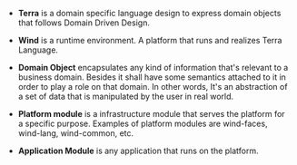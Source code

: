   * **Terra** is a domain specific language design to express domain objects that follows Domain Driven Design.

  * **Wind** is a runtime environment. A platform that runs and realizes Terra Language.

  * **Domain Object** encapsulates any kind of information that's relevant to a business domain. Besides it shall have some semantics attached to it in order to play a role on that domain. In other words, It's an abstraction of a set of data that is manipulated by the user in real world.

  * **Platform module** is a infrastructure module that serves the platform for a specific purpose. Examples of platform modules are wind-faces, wind-lang, wind-common, etc.

  * **Application Module** is any application that runs on the platform.
